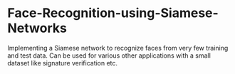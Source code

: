 # Face-Recognition-using-Siamese-Networks
Implementing a Siamese network to recognize faces from very few training and test data. Can be used for various other applications with a small dataset like signature verification etc. 
